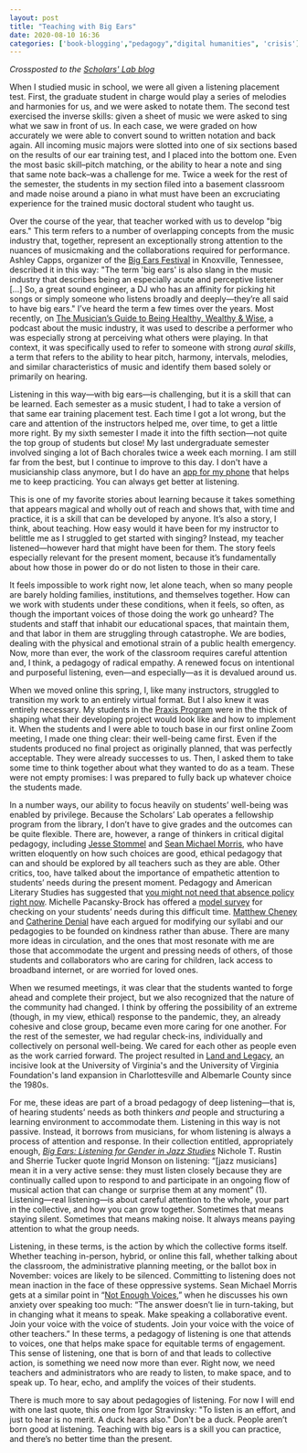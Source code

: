 ```yaml
---
layout: post
title: "Teaching with Big Ears"
date: 2020-08-10 16:36
categories: ['book-blogging',"pedagogy","digital humanities", 'crisis']
---
```

*Crossposted to the [Scholars' Lab blog](https://scholarslab.lib.virginia.edu/blog/teaching-with-big-ears)*

When I studied music in school, we were all given a listening placement test. First, the graduate student in charge would play a series of melodies and harmonies for us, and we were asked to notate them. The second test exercised the inverse skills: given a sheet of music we were asked to sing what we saw in front of us. In each case, we were graded on how accurately we were able to convert sound to written notation and back again. All incoming music majors were slotted into one of six sections based on the results of our ear training test, and I placed into the bottom one. Even the most basic skill–pitch matching, or the ability to hear a note and sing that same note back–was a challenge for me. Twice a week for the rest of the semester, the students in my section filed into a basement classroom and made noise around a piano in what must have been an excruciating experience for the trained music doctoral student who taught us. 

Over the course of the year, that teacher worked with us to develop "big ears." This term refers to a number of overlapping concepts from the music industry that, together, represent an exceptionally strong attention to the nuances of musicmaking and the collaborations required for performance. Ashley Capps, organizer of the [Big Ears Festival](https://bigearsfestival.org/) in Knoxville, Tennessee, described it in this way: "The term 'big ears' is also slang in the music industry that describes being an especially acute and perceptive listener […] So, a great sound engineer, a DJ who has an affinity for picking hit songs or simply someone who listens broadly and deeply—they’re all said to have big ears." I’ve heard the term a few times over the years. Most recently, on [The Musician’s Guide to Being Healthy, Wealthy & Wise](https://cubidesartists.com/podcast), a podcast about the music industry, it was used to describe a performer who was especially strong at perceiving what others were playing. In that context, it was specifically used to refer to someone with strong *aural skills*, a term that refers to the ability to hear pitch, harmony, intervals, melodies, and similar characteristics of music and identify them based solely or primarily on hearing. 

Listening in this way—with big ears—is challenging, but it is a skill that can be learned. Each semester as a music student, I had to take a version of that same ear training placement test. Each time I got a lot wrong, but the care and attention of the instructors helped me, over time, to get a little more right. By my sixth semester I made it into the fifth section—not quite the top group of students but close! My last undergraduate semester involved singing a lot of Bach chorales twice a week each morning. I am still far from the best, but I continue to improve to this day. I don't have a musicianship class anymore, but I do have an [app for my phone]( https://apps.apple.com/us/app/ear-trainer/id358733250) that helps me to keep practicing. You can always get better at listening.

This is one of my favorite stories about learning because it takes something that appears magical and wholly out of reach and shows that, with time and practice, it is a skill that can be developed by anyone. It’s also a story, I think, about teaching. How easy would it have been for my instructor to belittle me as I struggled to get started with singing? Instead, my teacher listened—however hard that might have been for them. The story feels especially relevant for the present moment, because it’s fundamentally about how those in power do or do not listen to those in their care. 

It feels impossible to work right now, let alone teach, when so many people are barely holding families, institutions, and themselves together. How can we work with students under these conditions, when it feels, so often, as though the important voices of those doing the work go unheard? The students and staff that inhabit our educational spaces, that maintain them, and that labor in them are struggling through catastrophe. We are bodies, dealing with the physical and emotional strain of a public health emergency. Now, more than ever, the work of the classroom requires careful attention and, I think, a pedagogy of radical empathy. A renewed focus on intentional and purposeful listening, even—and especially—as it is devalued around us.

When we moved online this spring, I, like many instructors, struggled to transition my work to an entirely virtual format. But I also knew it was entirely necessary. My students in the [Praxis Program](http://praxis.scholarslab.org/) were in the thick of shaping what their developing project would look like and how to implement it. When the students and I were able to touch base in our first online Zoom meeting, I made one thing clear: their well-being came first. Even if the students produced no final project as originally planned, that was perfectly acceptable. They were already successes to us. Then, I asked them to take some time to think together about what they wanted to do as a team. These were not empty promises: I was prepared to fully back up whatever choice the students made. 

In a number ways, our ability to focus heavily on students’ well-being was enabled by privilege. Because the Scholars’ Lab operates a fellowship program from the library, I don’t have to give grades and the outcomes can be quite flexible. There are, however, a range of thinkers in critical digital pedagogy, including [Jesse Stommel](https://www.jessestommel.com/how-to-ungrade/) and [Sean Michael Morris](https://www.seanmichaelmorris.com/late-work/), who have written eloquently on how such choices are good, ethical pedagogy that can and should be explored by all teachers such as they are able. Other critics, too, have talked about the importance of empathetic attention to students’ needs during the present moment. Pedagogy and American Literary Studies has suggested that [you might not need that absence policy right now](https://twitter.com/PedagogyAmLitSt/status/1287817872794882055). Michelle Pacansky-Brock has offered a [model survey](https://brocansky.com/humanizing/student-info) for checking on your students’ needs during this difficult time. [Matthew Cheney](http://www.syllabusjournal.org/syllabus/article/view/301) and [Catherine Denial](https://hybridpedagogy.org/pedagogy-of-kindness/) have each argued for modifying our syllabi and our pedagogies to be founded on kindness rather than abuse. There are many more ideas in circulation, and the ones that most resonate with me are those that accommodate the urgent and pressing needs of others, of those students and collaborators who are caring for children, lack access to broadband internet, or are worried for loved ones.

When we resumed meetings, it was clear that the students wanted to forge ahead and complete their project, but we also recognized that the nature of the community had changed. I think by offering the possibility of an extreme (though, in my view, ethical) response to the pandemic, they, an already cohesive and close group, became even more caring for one another. For the rest of the semester, we had regular check-ins, individually and collectively on personal well-being. We cared for each other as people even as the work carried forward. The project resulted in [Land and Legacy](http://landandlegacy.scholarslab.org/), an incisive look at the University of Virginia's and the University of Virginia Foundation's land expansion in Charlottesville and Albemarle County since the 1980s.


For me, these ideas are part of a broad pedagogy of deep listening—that is, of hearing students’ needs as both thinkers _and_ people and structuring a learning environment to accommodate them. Listening in this way is not passive. Instead, it borrows from musicians, for whom listening is always a process of attention and response. In their collection entitled, appropriately enough, _[Big Ears: Listening for Gender in Jazz Studies](https://read.dukeupress.edu/books/book/1150/Big-EarsListening-for-Gender-in-Jazz-Studies)_ Nichole T. Rustin and Sherrie Tucker quote Ingrid Monson on listening: “[jazz musicians] mean it in a very active sense: they must listen closely because they are continually called upon to respond to and participate in an ongoing flow of musical action that can change or surprise them at any moment” (1). Listening—real listening—is about careful attention to the whole, your part in the collective, and how you can grow together. Sometimes that means staying silent. Sometimes that means making noise. It always means paying attention to what the group needs. 

Listening, in these terms, is the action by which the collective forms itself. Whether teaching in-person, hybrid, or online this fall, whether talking about the classroom, the administrative planning meeting, or the ballot box in November: voices are likely to be silenced. Committing to listening does not mean inaction in the face of these oppressive systems. Sean Michael Morris gets at a similar point in “[Not Enough Voices](https://criticaldigitalpedagogy.pressbooks.com/chapter/not-enough-voices/),” when he discusses his own anxiety over speaking too much: “The answer doesn’t lie in turn-taking, but in changing what it means to speak. Make speaking a collaborative event. Join your voice with the voice of students. Join your voice with the voice of other teachers.” In these terms, a pedagogy of listening is one that attends to voices, one that helps make space for equitable terms of engagement. This sense of listening, one that is born of and that leads to collective action, is something we need now more than ever. Right now, we need teachers and administrators who are ready to listen, to make space, and to speak up. To hear, echo, and amplify the voices of their students. 

There is much more to say about pedagogies of listening. For now I will end with one last quote, this one from Igor Stravinsky: "To listen is an effort, and just to hear is no merit. A duck hears also." Don't be a duck. People aren’t born good at listening. Teaching with big ears is a skill you can practice, and there’s no better time than the present. 

